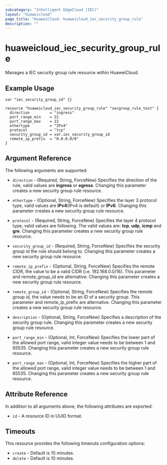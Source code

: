 ```yaml
---
subcategory: "Intelligent EdgeCloud (IEC)"
layout: "huaweicloud"
page_title: "HuaweiCloud: huaweicloud_iec_security_group_rule"
description: ""
---
```


# huaweicloud_iec_security_group_rule

Manages a IEC security group rule resource within HuaweiCloud.

## Example Usage

```hcl
var "iec_security_group_id" {}

resource "huaweicloud_iec_security_group_rule" "secgroup_rule_test" {
  direction         = "ingress"
  port_range_min    = 22
  port_range_max    = 22
  ethertype         = "IPv4"
  protocol          = "tcp"
  security_group_id = var.iec_security_group_id
  remote_ip_prefix  = "0.0.0.0/0"
}
```

## Argument Reference

The following arguments are supported:

* `direction` - (Required, String, ForceNew) Specifies the direction of the rule, valid values are **ingress** or
  **egress**. Changing this parameter creates a new security group rule resource.

* `ethertype` - (Optional, String, ForceNew) Specifies the layer 3 protocol type, valid values are **IPv4**(IPv4 is
  default) or **IPv6**. Changing this parameter creates a new security group rule resource.

* `protocol` - (Required, String, ForceNew) Specifies the layer 4 protocol type, valid values are following. The valid
  values are: **tcp**, **udp**, **icmp** and **gre**. Changing this parameter creates a new security group rule
  resource.

* `security_group_id` - (Required, String, ForceNew) Specifies the security group id the rule should belong to. Changing
  this parameter creates a new security group rule resource.

* `remote_ip_prefix` - (Optional, String, ForceNew) Specifies the remote CIDR, the value to be a valid CIDR (i.e.
  192.168.0.0/16). This parameter and remote_group_id are alternative. Changing this parameter creates a new security
  group rule resource.

* `remote_group_id` - (Optional, String, ForceNew) Specifies the remote group id, the value needs to be an ID of a
  security group. This parameter and remote_ip_prefix are alternative. Changing this parameter creates a new security
  group rule resource.

* `description` - (Optional, String, ForceNew) Specifies a description of the security group rule. Changing this
  parameter creates a new security group rule resource.

* `port_range_min` - (Optional, Int, ForceNew) Specifies the lower part of the allowed port range, valid integer value
  needs to be between 1 and 65535. Changing this parameter creates a new security group rule resource.

* `port_range_max` - (Optional, Int, ForceNew) Specifies the higher part of the allowed port range, valid integer value
  needs to be between 1 and 65535. Changing this parameter creates a new security group rule resource.

## Attribute Reference

In addition to all arguments above, the following attributes are exported:

* `id` - A resource ID in UUID format.

## Timeouts

This resource provides the following timeouts configuration options:

* `create` - Default is 10 minutes.
* `delete` - Default is 10 minutes.

